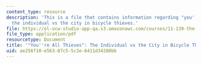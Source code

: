 ```yaml
---
content_type: resource
description: 'This is a file that contains information regarding "you''re all thieves":
  the individual vs the city in bicycle thieves.'
file: https://ol-ocw-studio-app-qa.s3.amazonaws.com/courses/11-139-the-city-in-film-spring-2015/ae256f10e56387c55c2e6411d34280bb_MIT11_139S15_Paper2.pdf
file_type: application/pdf
resourcetype: Document
title: '"You''re All Thieves": The Individual vs the City in Bicycle Thieves'
uid: ae256f10-e563-87c5-5c2e-6411d34280bb
---
```

